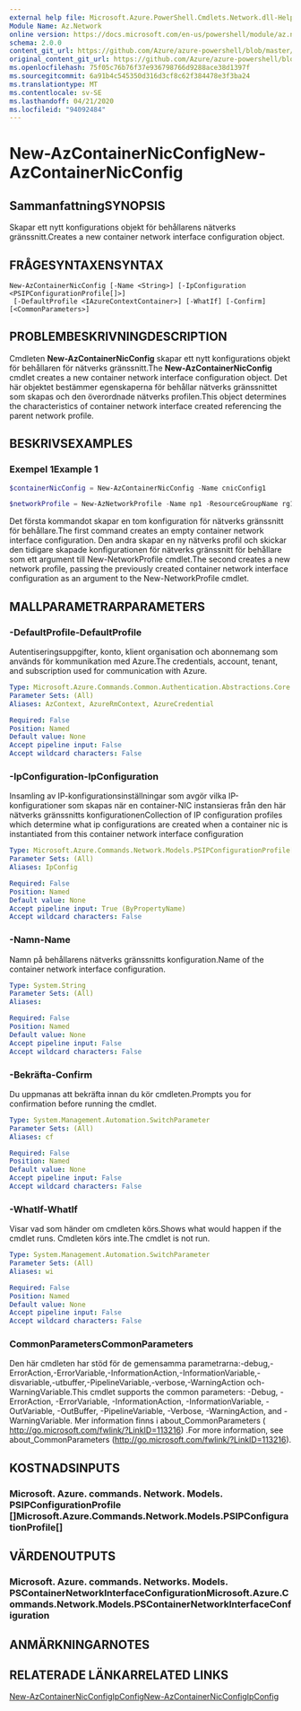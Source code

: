 ```yaml
---
external help file: Microsoft.Azure.PowerShell.Cmdlets.Network.dll-Help.xml
Module Name: Az.Network
online version: https://docs.microsoft.com/en-us/powershell/module/az.network/new-AzContainerNicconfig
schema: 2.0.0
content_git_url: https://github.com/Azure/azure-powershell/blob/master/src/Network/Network/help/New-AzContainerNicConfig.md
original_content_git_url: https://github.com/Azure/azure-powershell/blob/master/src/Network/Network/help/New-AzContainerNicConfig.md
ms.openlocfilehash: 75f05c76b76f37e936798766d9288ace38d1397f
ms.sourcegitcommit: 6a91b4c545350d316d3cf8c62f384478e3f3ba24
ms.translationtype: MT
ms.contentlocale: sv-SE
ms.lasthandoff: 04/21/2020
ms.locfileid: "94092484"
---
```

# <span data-ttu-id="c54a1-101">New-AzContainerNicConfig</span><span class="sxs-lookup"><span data-stu-id="c54a1-101">New-AzContainerNicConfig</span></span>

## <span data-ttu-id="c54a1-102">Sammanfattning</span><span class="sxs-lookup"><span data-stu-id="c54a1-102">SYNOPSIS</span></span>
<span data-ttu-id="c54a1-103">Skapar ett nytt konfigurations objekt för behållarens nätverks gränssnitt.</span><span class="sxs-lookup"><span data-stu-id="c54a1-103">Creates a new container network interface configuration object.</span></span>

## <span data-ttu-id="c54a1-104">FRÅGESYNTAXEN</span><span class="sxs-lookup"><span data-stu-id="c54a1-104">SYNTAX</span></span>

```
New-AzContainerNicConfig [-Name <String>] [-IpConfiguration <PSIPConfigurationProfile[]>]
 [-DefaultProfile <IAzureContextContainer>] [-WhatIf] [-Confirm] [<CommonParameters>]
```

## <span data-ttu-id="c54a1-105">PROBLEMBESKRIVNING</span><span class="sxs-lookup"><span data-stu-id="c54a1-105">DESCRIPTION</span></span>
<span data-ttu-id="c54a1-106">Cmdleten **New-AzContainerNicConfig** skapar ett nytt konfigurations objekt för behållaren för nätverks gränssnitt.</span><span class="sxs-lookup"><span data-stu-id="c54a1-106">The **New-AzContainerNicConfig** cmdlet creates a new container network interface configuration object.</span></span> <span data-ttu-id="c54a1-107">Det här objektet bestämmer egenskaperna för behållar nätverks gränssnittet som skapas och den överordnade nätverks profilen.</span><span class="sxs-lookup"><span data-stu-id="c54a1-107">This object determines the characteristics of container network interface created referencing the parent network profile.</span></span>

## <span data-ttu-id="c54a1-108">BESKRIVS</span><span class="sxs-lookup"><span data-stu-id="c54a1-108">EXAMPLES</span></span>

### <span data-ttu-id="c54a1-109">Exempel 1</span><span class="sxs-lookup"><span data-stu-id="c54a1-109">Example 1</span></span>
```powershell
$containerNicConfig = New-AzContainerNicConfig -Name cnicConfig1

$networkProfile = New-AzNetworkProfile -Name np1 -ResourceGroupName rg1 -Location westus -ContainerNetworkInterfaceConfiguration $containerNicConfig
```

<span data-ttu-id="c54a1-110">Det första kommandot skapar en tom konfiguration för nätverks gränssnitt för behållare.</span><span class="sxs-lookup"><span data-stu-id="c54a1-110">The first command creates an empty container network interface configuration.</span></span> <span data-ttu-id="c54a1-111">Den andra skapar en ny nätverks profil och skickar den tidigare skapade konfigurationen för nätverks gränssnitt för behållare som ett argument till New-NetworkProfile cmdlet.</span><span class="sxs-lookup"><span data-stu-id="c54a1-111">The second creates a new network profile, passing the previously created container network interface configuration as an argument to the New-NetworkProfile cmdlet.</span></span>

## <span data-ttu-id="c54a1-112">MALLPARAMETRAR</span><span class="sxs-lookup"><span data-stu-id="c54a1-112">PARAMETERS</span></span>

### <span data-ttu-id="c54a1-113">-DefaultProfile</span><span class="sxs-lookup"><span data-stu-id="c54a1-113">-DefaultProfile</span></span>
<span data-ttu-id="c54a1-114">Autentiseringsuppgifter, konto, klient organisation och abonnemang som används för kommunikation med Azure.</span><span class="sxs-lookup"><span data-stu-id="c54a1-114">The credentials, account, tenant, and subscription used for communication with Azure.</span></span>

```yaml
Type: Microsoft.Azure.Commands.Common.Authentication.Abstractions.Core.IAzureContextContainer
Parameter Sets: (All)
Aliases: AzContext, AzureRmContext, AzureCredential

Required: False
Position: Named
Default value: None
Accept pipeline input: False
Accept wildcard characters: False
```

### <span data-ttu-id="c54a1-115">-IpConfiguration</span><span class="sxs-lookup"><span data-stu-id="c54a1-115">-IpConfiguration</span></span>
<span data-ttu-id="c54a1-116">Insamling av IP-konfigurationsinställningar som avgör vilka IP-konfigurationer som skapas när en container-NIC instansieras från den här nätverks gränssnitts konfigurationen</span><span class="sxs-lookup"><span data-stu-id="c54a1-116">Collection of IP configuration profiles which determine what ip configurations are created when a container nic is instantiated from this container network interface configuration</span></span>

```yaml
Type: Microsoft.Azure.Commands.Network.Models.PSIPConfigurationProfile[]
Parameter Sets: (All)
Aliases: IpConfig

Required: False
Position: Named
Default value: None
Accept pipeline input: True (ByPropertyName)
Accept wildcard characters: False
```

### <span data-ttu-id="c54a1-117">-Namn</span><span class="sxs-lookup"><span data-stu-id="c54a1-117">-Name</span></span>
<span data-ttu-id="c54a1-118">Namn på behållarens nätverks gränssnitts konfiguration.</span><span class="sxs-lookup"><span data-stu-id="c54a1-118">Name of the container network interface configuration.</span></span>

```yaml
Type: System.String
Parameter Sets: (All)
Aliases:

Required: False
Position: Named
Default value: None
Accept pipeline input: False
Accept wildcard characters: False
```

### <span data-ttu-id="c54a1-119">-Bekräfta</span><span class="sxs-lookup"><span data-stu-id="c54a1-119">-Confirm</span></span>
<span data-ttu-id="c54a1-120">Du uppmanas att bekräfta innan du kör cmdleten.</span><span class="sxs-lookup"><span data-stu-id="c54a1-120">Prompts you for confirmation before running the cmdlet.</span></span>

```yaml
Type: System.Management.Automation.SwitchParameter
Parameter Sets: (All)
Aliases: cf

Required: False
Position: Named
Default value: None
Accept pipeline input: False
Accept wildcard characters: False
```

### <span data-ttu-id="c54a1-121">-WhatIf</span><span class="sxs-lookup"><span data-stu-id="c54a1-121">-WhatIf</span></span>
<span data-ttu-id="c54a1-122">Visar vad som händer om cmdleten körs.</span><span class="sxs-lookup"><span data-stu-id="c54a1-122">Shows what would happen if the cmdlet runs.</span></span>
<span data-ttu-id="c54a1-123">Cmdleten körs inte.</span><span class="sxs-lookup"><span data-stu-id="c54a1-123">The cmdlet is not run.</span></span>

```yaml
Type: System.Management.Automation.SwitchParameter
Parameter Sets: (All)
Aliases: wi

Required: False
Position: Named
Default value: None
Accept pipeline input: False
Accept wildcard characters: False
```

### <span data-ttu-id="c54a1-124">CommonParameters</span><span class="sxs-lookup"><span data-stu-id="c54a1-124">CommonParameters</span></span>
<span data-ttu-id="c54a1-125">Den här cmdleten har stöd för de gemensamma parametrarna:-debug,-ErrorAction,-ErrorVariable,-InformationAction,-InformationVariable,-disvariable,-utbuffer,-PipelineVariable,-verbose,-WarningAction och-WarningVariable.</span><span class="sxs-lookup"><span data-stu-id="c54a1-125">This cmdlet supports the common parameters: -Debug, -ErrorAction, -ErrorVariable, -InformationAction, -InformationVariable, -OutVariable, -OutBuffer, -PipelineVariable, -Verbose, -WarningAction, and -WarningVariable.</span></span> <span data-ttu-id="c54a1-126">Mer information finns i about_CommonParameters ( http://go.microsoft.com/fwlink/?LinkID=113216) .</span><span class="sxs-lookup"><span data-stu-id="c54a1-126">For more information, see about_CommonParameters (http://go.microsoft.com/fwlink/?LinkID=113216).</span></span>

## <span data-ttu-id="c54a1-127">KOSTNADS</span><span class="sxs-lookup"><span data-stu-id="c54a1-127">INPUTS</span></span>

### <span data-ttu-id="c54a1-128">Microsoft. Azure. commands. Network. Models. PSIPConfigurationProfile []</span><span class="sxs-lookup"><span data-stu-id="c54a1-128">Microsoft.Azure.Commands.Network.Models.PSIPConfigurationProfile[]</span></span>

## <span data-ttu-id="c54a1-129">VÄRDEN</span><span class="sxs-lookup"><span data-stu-id="c54a1-129">OUTPUTS</span></span>

### <span data-ttu-id="c54a1-130">Microsoft. Azure. commands. Networks. Models. PSContainerNetworkInterfaceConfiguration</span><span class="sxs-lookup"><span data-stu-id="c54a1-130">Microsoft.Azure.Commands.Network.Models.PSContainerNetworkInterfaceConfiguration</span></span>

## <span data-ttu-id="c54a1-131">ANMÄRKNINGAR</span><span class="sxs-lookup"><span data-stu-id="c54a1-131">NOTES</span></span>

## <span data-ttu-id="c54a1-132">RELATERADE LÄNKAR</span><span class="sxs-lookup"><span data-stu-id="c54a1-132">RELATED LINKS</span></span>

[<span data-ttu-id="c54a1-133">New-AzContainerNicConfigIpConfig</span><span class="sxs-lookup"><span data-stu-id="c54a1-133">New-AzContainerNicConfigIpConfig</span></span>](./New-AzContainerNicConfigIpConfig.md)
